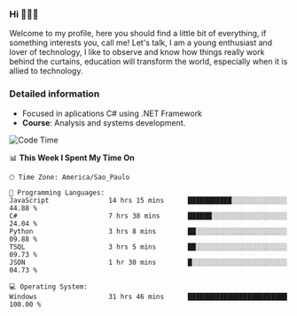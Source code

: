 


### Hi 🙋🏽‍♂️

Welcome to my profile, here you should find a little bit of everything, if something interests you, call me! Let's talk,
I am a young enthusiast and lover of technology, I like to observe and know how things really work behind the curtains, 
education will transform the world, especially when it is allied to technology.

### Detailed information
* Focused in aplications C# using .NET Framework
* **Course**: Analysis and systems development.

<!--START_SECTION:waka-->
![Code Time](http://img.shields.io/badge/Code%20Time-425%20hrs%2036%20mins-blue)

📊 **This Week I Spent My Time On** 

```text
🕑︎ Time Zone: America/Sao_Paulo

💬 Programming Languages: 
JavaScript               14 hrs 15 mins      ███████████░░░░░░░░░░░░░░   44.88 % 
C#                       7 hrs 38 mins       ██████░░░░░░░░░░░░░░░░░░░   24.04 % 
Python                   3 hrs 8 mins        ██░░░░░░░░░░░░░░░░░░░░░░░   09.88 % 
TSQL                     3 hrs 5 mins        ██░░░░░░░░░░░░░░░░░░░░░░░   09.73 % 
JSON                     1 hr 30 mins        █░░░░░░░░░░░░░░░░░░░░░░░░   04.73 % 

💻 Operating System: 
Windows                  31 hrs 46 mins      █████████████████████████   100.00 % 
```


<!--END_SECTION:waka-->


